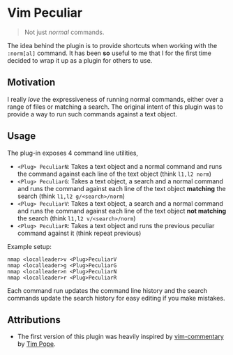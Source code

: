 # Vim Peculiar

> Not just _normal_ commands.

The idea behind the plugin is to provide shortcuts when working with the
`:norm[al]` command. It has been **so** useful to me that I for the first time
decided to wrap it up as a plugin for others to use.

## Motivation

I really _love_ the expressiveness of running normal commands, either over
a range of files or matching a search. The original intent of this plugin was to
provide a way to run such commands against a text object.

## Usage

The plug-in exposes 4 command line utilities,

- `<Plug> PeculiarN`: Takes a text object and a normal command and runs the
  command against each line of the text object (think `l1,l2 norm`)
- `<Plug> PeculiarG`: Takes a text object, a search and a normal command and
  runs the command against each line of the text object **matching** the search
  (think `l1,l2 g/<search>/norm`)
- `<Plug> PeculiarV`: Takes a text object, a search and a normal command and
  runs the command against each line of the text object **not matching** the search
  (think `l1,l2 v/<search>/norm`)
- `<Plug> PeculiarR`: Takes a text object and runs the previous peculiar command
  against it (think repeat previous)

Example setup:

```vim
nmap <localleader>v <Plug>PeculiarV
nmap <localleader>g <Plug>PeculiarG
nmap <localleader>n <Plug>PeculiarN
nmap <localleader>r <Plug>PeculiarR
```

Each command run updates the command line history and the search commands update
the search history for easy editing if you make mistakes.

## Attributions

- The first version of this plugin was heavily inspired by
  [vim-commentary](https://github.com/tpope/vim-commentary) by
  [Tim Pope](https://github.com/tpope).
